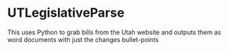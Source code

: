 # UTLegislativeParse
 This uses Python to grab bills from the Utah website and outputs them as word documents with just the changes bullet-points
